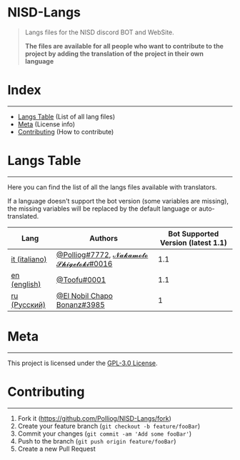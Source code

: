 # NISD-Langs
> Langs files for the NISD discord BOT and WebSite.
> 
> **The files are available for all people who want to contribute to the project by adding the translation of the project in their own language**

# Index
***
- [Langs Table](#Langs-Table) (List of all lang files)
- [Meta](#meta) (License info)
- [Contributing](#contributing) (How to contribute)

# Langs Table
***
Here you can find the list of all the langs files available with translators.

If a language doesn't support the bot version (some variables are missing), the missing variables will be replaced by the default language or auto-translated.

| Lang                                | Authors                                                                                                                      | Bot Supported Version (latest 1.1) |
|-------------------------------------|------------------------------------------------------------------------------------------------------------------------------|------------------------------------|
| [it (italiano)](./langs/lang.it.js) | [@Polliog#7772](https://github.com/Polliog), [𝓝𝓪𝓴𝓪𝓶𝓸𝓽𝓸 𝓢𝓱𝓲𝓰𝓮𝓽𝓸𝓴𝓲#0016](https://github.com/Massimiliano2004) | 1.1                                |
| [en (english)](./langs/lang.en.js)  | [@Toofu#0001](https://t.me/toofuchan)                                                                                        | 1.1                                |
| [ru (Pусский)](./langs/lang.ru.js)  | [@El Nobil Chapo Bonanz#3985](https://github.com/ElNobilChapo)                                                                                              | 1                                  |

# Meta
***
This project is licensed under the [GPL-3.0 License](LICENSE).

# Contributing
***

1. Fork it (<https://github.com/Polliog/NISD-Langs/fork>)
2. Create your feature branch (`git checkout -b feature/fooBar`)
3. Commit your changes (`git commit -am 'Add some fooBar'`)
4. Push to the branch (`git push origin feature/fooBar`)
5. Create a new Pull Request
